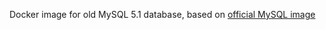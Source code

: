 Docker image for old MySQL 5.1 database, based on [official MySQL image](https://github.com/docker-library/mysql)
